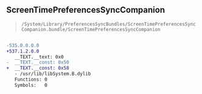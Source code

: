 ## ScreenTimePreferencesSyncCompanion

> `/System/Library/PreferencesSyncBundles/ScreenTimePreferencesSyncCompanion.bundle/ScreenTimePreferencesSyncCompanion`

```diff

-535.0.0.0.0
+537.1.2.0.0
   __TEXT.__text: 0x0
-  __TEXT.__const: 0x50
+  __TEXT.__const: 0x58
   - /usr/lib/libSystem.B.dylib
   Functions: 0
   Symbols:   0

```
